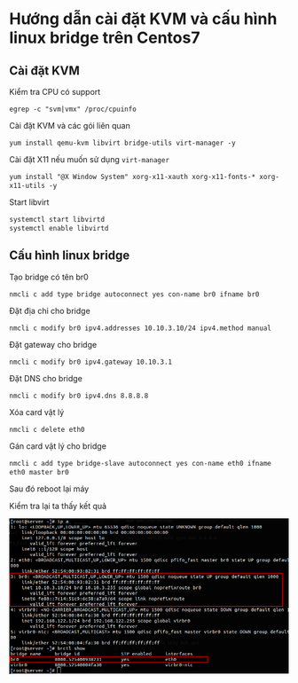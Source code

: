 # Hướng dẫn cài đặt KVM và cấu hình linux bridge trên Centos7

## Cài đặt KVM

Kiểm tra CPU có support

```
egrep -c "svm|vmx" /proc/cpuinfo
```

Cài đặt KVM và các gói liên quan

```
yum install qemu-kvm libvirt bridge-utils virt-manager -y
```

Cài đặt X11 nếu muốn sử dụng `virt-manager`

```
yum install "@X Window System" xorg-x11-xauth xorg-x11-fonts-* xorg-x11-utils -y
```

Start libvirt

```
systemctl start libvirtd
systemctl enable libvirtd
```

## Cấu hình linux bridge

Tạo bridge có tên br0

```
nmcli c add type bridge autoconnect yes con-name br0 ifname br0
```

Đặt địa chỉ cho bridge

```
nmcli c modify br0 ipv4.addresses 10.10.3.10/24 ipv4.method manual
```

Đặt gateway cho bridge

```
nmcli c modify br0 ipv4.gateway 10.10.3.1
```

Đặt DNS cho bridge

```
nmcli c modify br0 ipv4.dns 8.8.8.8
```

Xóa card vật lý

```
nmcli c delete eth0
```

Gán card vật lý cho bridge

```
nmcli c add type bridge-slave autoconnect yes con-name eth0 ifname eth0 master br0
```

Sau đó reboot lại máy

Kiểm tra lại ta thấy kết quả

![](../images/Linux-bridge/bridge_centos.png)